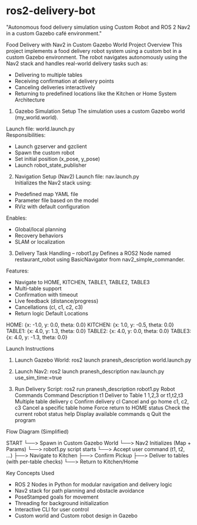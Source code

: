 # ros2-delivery-bot
"Autonomous food delivery simulation using Custom Robot and ROS 2 Nav2 in a custom Gazebo café environment."


 Food Delivery with Nav2 in Custom Gazebo World 
Project Overview
This project implements a food delivery robot system using a custom bot in a custom Gazebo environment. The robot navigates autonomously using the Nav2 stack and handles real-world delivery tasks such as:
- Delivering to multiple tables
- Receiving confirmation at delivery points
- Canceling deliveries interactively
- Returning to predefined locations like the Kitchen or Home
System Architecture
1. Gazebo Simulation Setup
The simulation uses a custom Gazebo world (my_world.world).

Launch file: world.launch.py  
Responsibilities:
- Launch gzserver and gzclient
- Spawn the custom robot
- Set initial position (x_pose, y_pose)
- Launch robot_state_publisher
2. Navigation Setup (Nav2)
Launch file: nav.launch.py  
Initializes the Nav2 stack using:
- Predefined map YAML file
- Parameter file based on the model
- RViz with default configuration

Enables:
- Global/local planning
- Recovery behaviors
- SLAM or localization
3. Delivery Task Handling – robot1.py
Defines a ROS2 Node named restaurant_robot using BasicNavigator from nav2_simple_commander.

Features:
- Navigate to HOME, KITCHEN, TABLE1, TABLE2, TABLE3
- Multi-table support
- Confirmation with timeout
- Live feedback (distance/progress)
- Cancellations (cl, c1, c2, c3)
- Return logic
Default Locations

HOME:    {x: -1.0, y: 0.0, theta: 0.0}
KITCHEN: {x: 1.0,  y: -0.5, theta: 0.0}
TABLE1:  {x: 4.0,  y: 1.3, theta: 0.0}
TABLE2:  {x: 4.0,  y: 0.0, theta: 0.0}
TABLE3:  {x: 4.0,  y: -1.3, theta: 0.0}

Launch Instructions
1. Launch Gazebo World:
ros2 launch pranesh_description world.launch.py

2. Launch Nav2:
ros2 launch pranesh_description nav.launch.py use_sim_time:=true

3. Run Delivery Script:
ros2 run pranesh_description robot1.py
Robot Commands
Command
Description
t1
Deliver to Table 1
1,2,3 or t1,t2,t3
Multiple table delivery
c
Confirm delivery
cl
Cancel and go home
c1, c2, c3
Cancel a specific table
home
Force return to HOME
status
Check the current robot status
help
Display available commands
q
Quit the program

Flow Diagram (Simplified)

START
  └──> Spawn in Custom Gazebo World
        └──> Nav2 Initializes (Map + Params)
              └──> robot1.py script starts
                    └──> Accept user command (t1, t2, ...)
                          ├──> Navigate to Kitchen
                          ├──> Confirm Pickup
                          ├──> Deliver to tables (with per-table checks)
                          └──> Return to Kitchen/Home

Key Concepts Used
- ROS 2 Nodes in Python for modular navigation and delivery logic
- Nav2 stack for path planning and obstacle avoidance
- PoseStamped goals for movement
- Threading for background initialization
- Interactive CLI for user control
- Custom world and Custom robot design in Gazebo
